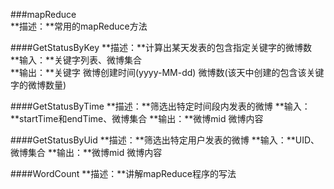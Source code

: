 ###mapReduce  
**描述：**常用的mapReduce方法  

####GetStatusByKey
**描述：**计算出某天发表的包含指定关键字的微博数  
**输入：**关键字列表、微博集合  
**输出：**关键字  微博创建时间(yyyy-MM-dd)  微博数(该天中创建的包含该关键字的微博数量)  

####GetStatusByTime
**描述：**筛选出特定时间段内发表的微博
**输入：**startTime和endTime、微博集合
**输出：**微博mid  微博内容

####GetStatusByUid
**描述：**筛选出特定用户发表的微博
**输入：**UID、微博集合
**输出：**微博mid  微博内容

####WordCount
**描述：**讲解mapReduce程序的写法

